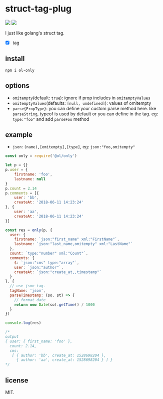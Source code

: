 # struct-tag-plug

[![](https://img.shields.io/npm/v/ol-only.svg)](https://www.npmjs.com/package/ol-only)
[![](https://img.shields.io/npm/dm/ol-only.svg)](https://www.npmjs.com/package/ol-only)

I just like golang's struct tag.

* [x] tag

## install

```
npm i ol-only
```

## options

* `omitempty`(default: `true`): ignore if prop includes in `omitemptyValues`
* `omitemptyValues`(defaults: `[null, undefined]`): values of omitempty
* `parse{PropType}`: you can define your custom parse method here. like `parseString`, typeof is used by default or you can define in the tag. eg: `type:"foo"` and add `parseFoo` method

## example

* `json`: `(name),[omitempty],[type]`, eg: `json:"foo,omitempty"`

```js
const only = require('@ol/only')

let p = {}
p.user = {
    firstname: 'foo',
    lastname: null
}
p.count = 2.14
p.comments = [{
    user: 'bb',
    createAt: '2018-06-11 14:23:24'
}, {
    user: 'aa',
    createAt: '2018-06-11 14:23:24'
}]

const res = only(p, {
  user: {
    firstname: `json:"first_name" xml:"FirstName"`,
    lastname: `json:"last_name,omitempty" xml:"LastName"`
  },
  count: `type:"number" xml:"Count"`,
  comments: {
    $: `json:"cms" type:"array"`,
    user: `json:"author"`,
    createAt: `json:"create_at,,timestamp"`
  }
}, {
  // use json tag.
  tagName: 'json',
  parseTimestamp: (so, st) => {
    // format date
    return new Date(so).getTime() / 1000
  }
})

console.log(res)

/*
output
{ user: { first_name: 'foo' },
  count: 2.14,
  cms:
   [ { author: 'bb', create_at: 1528698204 },
     { author: 'aa', create_at: 1528698204 } ] }
*/
```

## license

MIT.
